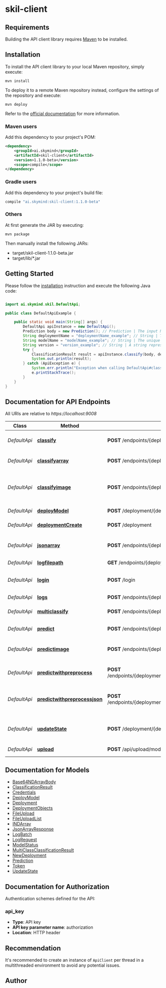 # skil-client

## Requirements

Building the API client library requires [Maven](https://maven.apache.org/) to be installed.

## Installation

To install the API client library to your local Maven repository, simply execute:

```shell
mvn install
```

To deploy it to a remote Maven repository instead, configure the settings of the repository and execute:

```shell
mvn deploy
```

Refer to the [official documentation](https://maven.apache.org/plugins/maven-deploy-plugin/usage.html) for more information.

### Maven users

Add this dependency to your project's POM:

```xml
<dependency>
    <groupId>ai.skymind</groupId>
    <artifactId>skil-client</artifactId>
    <version>1.1.0-beta</version>
    <scope>compile</scope>
</dependency>
```

### Gradle users

Add this dependency to your project's build file:

```groovy
compile "ai.skymind:skil-client:1.1.0-beta"
```

### Others

At first generate the JAR by executing:

    mvn package

Then manually install the following JARs:

* target/skil-client-1.1.0-beta.jar
* target/lib/*.jar

## Getting Started

Please follow the [installation](#installation) instruction and execute the following Java code:

```java

import ai.skymind.skil.DefaultApi;

public class DefaultApiExample {

    public static void main(String[] args) {
        DefaultApi apiInstance = new DefaultApi();
        Prediction body = new Prediction(); // Prediction | The input NDArray
        String deploymentName = "deploymentName_example"; // String | The unique slug of the deployment
        String modelName = "modelName_example"; // String | The unique slug of the model
        String version = "version_example"; // String | A string representing the model version
        try {
            ClassificationResult result = apiInstance.classify(body, deploymentName, modelName, version);
            System.out.println(result);
        } catch (ApiException e) {
            System.err.println("Exception when calling DefaultApi#classify");
            e.printStackTrace();
        }
    }
}

```

## Documentation for API Endpoints

All URIs are relative to *https://localhost:9008*

Class | Method | HTTP request | Description
------------ | ------------- | ------------- | -------------
*DefaultApi* | [**classify**](docs/DefaultApi.md#classify) | **POST** /endpoints/{deploymentName}/models/{modelName}/{version}/classify | Use the deployed model to classify the input
*DefaultApi* | [**classifyarray**](docs/DefaultApi.md#classifyarray) | **POST** /endpoints/{deploymentName}/models/{modelName}/{version}/classifyarray | Same as /classify but returns the output as Base64NDArrayBody
*DefaultApi* | [**classifyimage**](docs/DefaultApi.md#classifyimage) | **POST** /endpoints/{deploymentName}/models/{modelName}/{version}/classifyimage | Use the deployed model to classify the input, using input image file from multipart form data.
*DefaultApi* | [**deployModel**](docs/DefaultApi.md#deployModel) | **POST** /deployment/{deploymentId}/model | Deploy a model in a deployment group.
*DefaultApi* | [**deploymentCreate**](docs/DefaultApi.md#deploymentCreate) | **POST** /deployment | Create a new deployment group.
*DefaultApi* | [**jsonarray**](docs/DefaultApi.md#jsonarray) | **POST** /endpoints/{deploymentName}/models/{modelName}/{version}/jsonarray | Run inference on the input and returns it as a JsonArrayResponse
*DefaultApi* | [**logfilepath**](docs/DefaultApi.md#logfilepath) | **GET** /endpoints/{deploymentName}/model/{modelName}/logfilepath | Get logs file path
*DefaultApi* | [**login**](docs/DefaultApi.md#login) | **POST** /login | Post JSON credentials and obtain a JWT authorization token.
*DefaultApi* | [**logs**](docs/DefaultApi.md#logs) | **POST** /endpoints/{deploymentName}/model/{modelName}/logs | Get logs
*DefaultApi* | [**multiclassify**](docs/DefaultApi.md#multiclassify) | **POST** /endpoints/{deploymentName}/models/{modelName}/{version}/multiclassify | Represents all of the labels for a given classification
*DefaultApi* | [**predict**](docs/DefaultApi.md#predict) | **POST** /endpoints/{deploymentName}/models/{modelName}/{version}/predict | Run inference on the input array.
*DefaultApi* | [**predictimage**](docs/DefaultApi.md#predictimage) | **POST** /endpoints/{deploymentName}/models/{modelName}/{version}/predictimage | Run inference on the input array, using input image file from multipart form data.
*DefaultApi* | [**predictwithpreprocess**](docs/DefaultApi.md#predictwithpreprocess) | **POST** /endpoints/{deploymentName}/models/{modelName}/{version}/predictwithpreprocess | Preprocesses the input and run inference on it
*DefaultApi* | [**predictwithpreprocessjson**](docs/DefaultApi.md#predictwithpreprocessjson) | **POST** /endpoints/{deploymentName}/models/{modelName}/{version}/predictwithpreprocessjson | Preprocesses the input and run inference on it and returns it as a JsonArrayResponse
*DefaultApi* | [**updateState**](docs/DefaultApi.md#updateState) | **POST** /deployment/{deploymentId}/model/{modelId}/state | Change the state of model to \&quot;start\&quot; or \&quot;stop\&quot;
*DefaultApi* | [**upload**](docs/DefaultApi.md#upload) | **POST** /api/upload/model | Upload a model file to SKIL for import.


## Documentation for Models

 - [Base64NDArrayBody](docs/Base64NDArrayBody.md)
 - [ClassificationResult](docs/ClassificationResult.md)
 - [Credentials](docs/Credentials.md)
 - [DeployModel](docs/DeployModel.md)
 - [Deployment](docs/Deployment.md)
 - [DeploymentObjects](docs/DeploymentObjects.md)
 - [FileUpload](docs/FileUpload.md)
 - [FileUploadList](docs/FileUploadList.md)
 - [INDArray](docs/INDArray.md)
 - [JsonArrayResponse](docs/JsonArrayResponse.md)
 - [LogBatch](docs/LogBatch.md)
 - [LogRequest](docs/LogRequest.md)
 - [ModelStatus](docs/ModelStatus.md)
 - [MultiClassClassificationResult](docs/MultiClassClassificationResult.md)
 - [NewDeployment](docs/NewDeployment.md)
 - [Prediction](docs/Prediction.md)
 - [Token](docs/Token.md)
 - [UpdateState](docs/UpdateState.md)


## Documentation for Authorization

Authentication schemes defined for the API:
### api_key

- **Type**: API key
- **API key parameter name**: authorization
- **Location**: HTTP header


## Recommendation

It's recommended to create an instance of `ApiClient` per thread in a multithreaded environment to avoid any potential issues.

## Author



